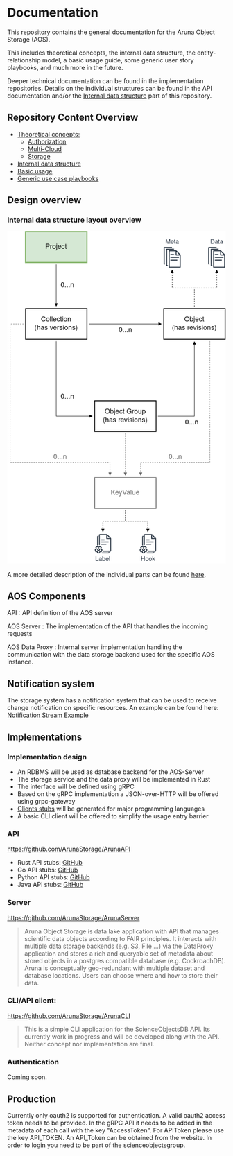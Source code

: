 # Documentation

This repository contains the general documentation for the Aruna Object Storage (AOS).

This includes theoretical concepts, the internal data structure, the entity-relationship model, a basic usage guide, some generic user story playbooks, and much more in the future.

Deeper technical documentation can be found in the implementation repositories.
Details on the individual structures can be found in the API documentation and/or the [Internal data structure](get_started/internal_data_structure) part of this repository.

## Repository Content Overview

* [Theoretical concepts:](concepts)
    * [Authorization](concepts/authz)
    * [Multi-Cloud](concepts/multicloud)
    * [Storage](concepts/storage)
* [Internal data structure](get_started/internal_data_structure)
* [Basic usage](get_started/basic_usage)
* [Generic use case playbooks](get_started/generic_playbooks)

## Design overview

### Internal data structure layout overview

![AOS data structure diagram containing Project, Collection, Object and ObjectGroup](get_started/internal_data_structure/internal_data_structure.png)

A more detailed description of the individual parts can be found [here](get_started/internal_data_structure/internal_data_structure.md).

## AOS Components

API
: API definition of the AOS server

AOS Server
: The implementation of the API that handles the incoming requests

AOS Data Proxy
: Internal server implementation handling the communication with the data storage backend used for the specific AOS instance.

## Notification system

The storage system has a notification system that can be used to receive change notification on specific resources.
An example can be found here: [Notification Stream Example](#)

## Implementations

### Implementation design

- An RDBMS will be used as database backend for the AOS-Server
- The storage service and the data proxy will be implemented in Rust
- The interface will be defined using gRPC
- Based on the gRPC implementation a JSON-over-HTTP will be offered using grpc-gateway
- [Clients stubs](#API) will be generated for major programming languages
- A basic CLI client will be offered to simplify the usage entry barrier

### API

https://github.com/ArunaStorage/ArunaAPI

* Rust API stubs: [GitHub](https://github.com/ArunaStorage/rust-api)
* Go API stubs: [GitHub](https://github.com/ArunaStorage/go-api)
* Python API stubs: [GitHub](https://github.com/ArunaStorage/python-api)
* Java API stubs: [GitHub](https://github.com/ArunaStorage/java-api)

### Server

https://github.com/ArunaStorage/ArunaServer

> Aruna Object Storage is data lake application with API that manages scientific data objects according to FAIR principles.
It interacts with multiple data storage backends (e.g. S3, File ...) via the DataProxy application and stores a rich and queryable set of metadata about stored objects in a
postgres compatible database (e.g. CockroachDB).
Aruna is conceptually geo-redundant with multiple dataset and database locations. Users can choose where and how to store their data.

### CLI/API client:

https://github.com/ArunaStorage/ArunaCLI

> This is a simple CLI application for the ScienceObjectsDB API. Its currently work in progress and will be developed along with the API. Neither concept nor implementation are final.

<!--
    Simple example: [golang example](https://github.com/ScienceObjectsDB/go-api/blob/main/examples/upload.go)
    
    1. Get Auth token
        1. Create Project
        2. Get APIToken from website (key symbol)
    2. Install [client](#implementations) for your language or build it yourself
    3. Create dataset
    4. Create ObjectGroups with Objects, a revision will be created automatically.
    5. Create Uploadlinks and upload data (either during objectgroup creation of via additional call)
    6. Finish object upload
-->

### Authentication

Coming soon.

## Production

Currently only oauth2 is supported for authentication.
A valid oauth2 access token needs to be provided.
In the gRPC API it needs to be added in the metadata of each call with the key "AccessToken".
For APIToken please use the key API_TOKEN. An API_Token can be obtained from the website.
In order to login you need to be part of the scienceobjectsgroup.
